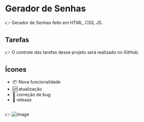 # Gerador de Senhas

 :point_right: Gerador de Senhas feito em HTML, CSS, JS.

## Tarefas

:point_right: O controle das tarefas desse projeto será realizado no GitHub.

## Ícones
- :package: Nova funcionalidade
- :up: atualização
- :lady_beetle: correção de bug
- :checkered_flag: release

##
:point_right: 
![image](https://user-images.githubusercontent.com/14182590/163244542-7953a7a5-43d7-4ab2-ba9a-8f8a1ff1b7d3.png)